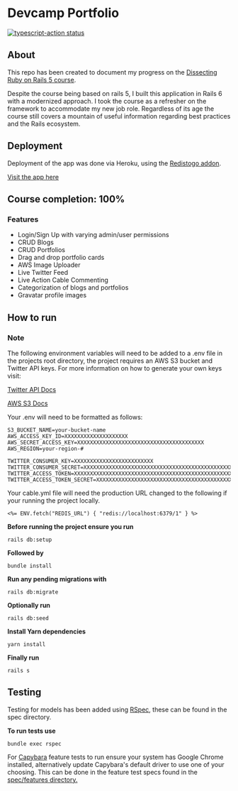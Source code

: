 # Devcamp Portfolio 
<p>
  <a href="https://github.com/Steven-Klavins/Devcamp-Portfolio/actions"><img alt="typescript-action status" src="https://github.com/Steven-Klavins/Devcamp-Portfolio/workflows/CI/badge.svg"></a>
</p>

## About
This repo has been created to document my progress on the [Dissecting Ruby on Rails 5 course](https://www.udemy.com/course/professional-rails-5-development-course/).

Despite the course being based on rails 5, I built this application in Rails 6 with a modernized approach. I took the course as a refresher on the framework to accommodate my new job role. Regardless of its age the course still covers a mountain of useful information regarding best practices and the Rails ecosystem.

## Deployment
Deployment of the app was done via Heroku, using the [Redistogo addon](https://elements.heroku.com/addons/redistogo).
 
[Visit the app here](https://sk-devcamp-portfolio.herokuapp.com/)


## Course completion: 100% 

### Features
* Login/Sign Up with varying admin/user permissions
* CRUD Blogs
* CRUD Portfolios
* Drag and drop portfolio cards
* AWS Image Uploader
* Live Twitter Feed
* Live Action Cable Commenting 
* Categorization of blogs and portfolios
* Gravatar profile images

## How to run 

### Note
The following environment variables will need to be added to a .env file in the projects root directory, the project requires an AWS S3 bucket and Twitter API keys.
For more information on how to generate your own keys visit:

[Twitter API Docs](https://developer.twitter.com/en/docs)

[AWS S3 Docs](https://docs.aws.amazon.com/s3/index.html)

Your .env will need to be formatted as follows:

```
S3_BUCKET_NAME=your-bucket-name
AWS_ACCESS_KEY_ID=XXXXXXXXXXXXXXXXXXXX
AWS_SECRET_ACCESS_KEY=XXXXXXXXXXXXXXXXXXXXXXXXXXXXXXXXXXXXXXXX
AWS_REGION=your-region-#

TWITTER_CONSUMER_KEY=XXXXXXXXXXXXXXXXXXXXXXXXX
TWITTER_CONSUMER_SECRET=XXXXXXXXXXXXXXXXXXXXXXXXXXXXXXXXXXXXXXXXXXXXXXXXXX
TWITTER_ACCESS_TOKEN=XXXXXXXXXXXXXXXXXXXXXXXXXXXXXXXXXXXXXXXXXXXXXXXXXX
TWITTER_ACCESS_TOKEN_SECRET=XXXXXXXXXXXXXXXXXXXXXXXXXXXXXXXXXXXXXXXXXXXXX

```

Your cable.yml file will need the production URL changed to the following if your running the project locally. 

``` 
<%= ENV.fetch("REDIS_URL") { "redis://localhost:6379/1" } %> 
```

**Before running the project ensure you run** 

```
rails db:setup
```
**Followed by**

```
bundle install 
```
**Run any pending migrations with**

```
rails db:migrate 
```
**Optionally run**

```
rails db:seed 
```

**Install Yarn dependencies**

```
yarn install
```

**Finally run** 
```
rails s
```

## Testing 
Testing for models has been added using [RSpec](https://rspec.info/), these can be found in the spec directory.

**To run tests use**
```
bundle exec rspec
```
For [Capybara](https://github.com/teamcapybara/capybara) feature tests to run ensure your system has Google Chrome installed, alternatively update Capybara's default driver to use one of your choosing. This can be done in the feature test specs found in the [spec/features directory.](https://github.com/Steven-Klavins/Devcamp-Portfolio/tree/main/spec/features)
